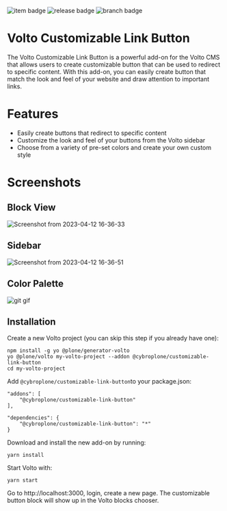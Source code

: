 
![item badge](https://badgen.net/pypi/license/pip) 
![release badge](https://badgen.net/badge/Release/v1.0.0/blue) 
![branch badge](https://badgen.net/badge/main/passing/green)


# Volto Customizable Link Button

The Volto Customizable Link Button is a powerful add-on for the Volto CMS that allows users to create  customizable button that can be used to redirect to specific content. With this add-on, you can easily create button that match the look and feel of your website and draw attention to important links.

# Features

- Easily create buttons that redirect to specific content
- Customize the look and feel of your buttons from the Volto sidebar
- Choose from a variety of pre-set colors and create your own custom style

# Screenshots

## Block View

![Screenshot from 2023-04-12 16-36-33](https://user-images.githubusercontent.com/129945593/231439822-f01f4235-88b0-4994-a191-f4f4e63bf9d0.png)

## Sidebar

![Screenshot from 2023-04-12 16-36-51](https://user-images.githubusercontent.com/129945593/231440057-6356e044-a253-43f0-b4da-d3234e84b1b0.png)

## Color Palette

![git gif](https://user-images.githubusercontent.com/129945593/231533530-9c67f9d9-c56b-4a77-88bf-eff11056e407.gif)


## Installation

Create a new Volto project (you can skip this step if you already have one):

```
npm install -g yo @plone/generator-volto
yo @plone/volto my-volto-project --addon @cybroplone/customizable-link-button
cd my-volto-project
```

Add `@cybroplone/customizable-link-button`to your package.json:

```
"addons": [
    "@cybroplone/customizable-link-button"
],

"dependencies": {
    "@cybroplone/customizable-link-button": "*"
}
```

Download and install the new add-on by running:

```
yarn install
```

Start Volto with:

```
yarn start
```

  Go to http://localhost:3000, login, create a new page. The customizable button block will show up in the Volto blocks chooser.





